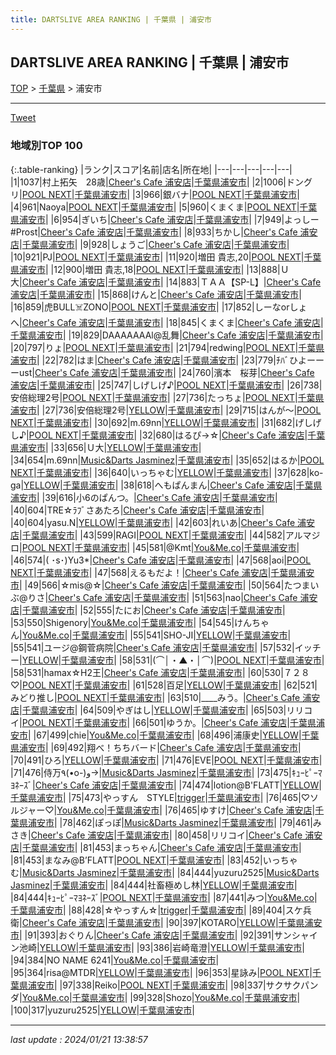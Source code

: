 ```yaml
---
title: DARTSLIVE AREA RANKING | 千葉県 | 浦安市
---
```

## DARTSLIVE AREA RANKING | 千葉県 | 浦安市

[TOP](/darts/rank/) > [千葉県](/darts/rank/千葉県/) > 浦安市

___

<a href="https://twitter.com/share?ref_src=twsrc%5Etfw" data-text="DARTSLIVE AREA RANKING | 千葉県浦安市" class="twitter-share-button" data-via="DARTSLIVE" data-hashtags="DARTSLIVE" data-related="DARTSLIVE" data-show-count="false">Tweet</a>

### 地域別TOP 100

{:.table-ranking}
|ランク|スコア|名前|店名|所在地|
|---|---|---|---|---|
|1|1037|村上拓矢　28歳|<a href="https://search.dartslive.com/jp/shop/811f47dc8cd343ef0d9b047a20a7ba1e">Cheer's Cafe 浦安店</a>|<a href="/darts/rank/千葉県/浦安市">千葉県浦安市</a>|
|2|1006|ドングリ|<a href="https://search.dartslive.com/jp/shop/035c0e2eb61303ff0d9b047a20a7ba1e">POOL NEXT</a>|<a href="/darts/rank/千葉県/浦安市">千葉県浦安市</a>|
|3|966|銀バナ|<a href="https://search.dartslive.com/jp/shop/035c0e2eb61303ff0d9b047a20a7ba1e">POOL NEXT</a>|<a href="/darts/rank/千葉県/浦安市">千葉県浦安市</a>|
|4|961|Naoya|<a href="https://search.dartslive.com/jp/shop/035c0e2eb61303ff0d9b047a20a7ba1e">POOL NEXT</a>|<a href="/darts/rank/千葉県/浦安市">千葉県浦安市</a>|
|5|960|くまくま|<a href="https://search.dartslive.com/jp/shop/035c0e2eb61303ff0d9b047a20a7ba1e">POOL NEXT</a>|<a href="/darts/rank/千葉県/浦安市">千葉県浦安市</a>|
|6|954|ぎいち|<a href="https://search.dartslive.com/jp/shop/811f47dc8cd343ef0d9b047a20a7ba1e">Cheer's Cafe 浦安店</a>|<a href="/darts/rank/千葉県/浦安市">千葉県浦安市</a>|
|7|949|よっしー#Prost|<a href="https://search.dartslive.com/jp/shop/811f47dc8cd343ef0d9b047a20a7ba1e">Cheer's Cafe 浦安店</a>|<a href="/darts/rank/千葉県/浦安市">千葉県浦安市</a>|
|8|933|ちかし|<a href="https://search.dartslive.com/jp/shop/811f47dc8cd343ef0d9b047a20a7ba1e">Cheer's Cafe 浦安店</a>|<a href="/darts/rank/千葉県/浦安市">千葉県浦安市</a>|
|9|928|しょうご|<a href="https://search.dartslive.com/jp/shop/811f47dc8cd343ef0d9b047a20a7ba1e">Cheer's Cafe 浦安店</a>|<a href="/darts/rank/千葉県/浦安市">千葉県浦安市</a>|
|10|921|PJ|<a href="https://search.dartslive.com/jp/shop/035c0e2eb61303ff0d9b047a20a7ba1e">POOL NEXT</a>|<a href="/darts/rank/千葉県/浦安市">千葉県浦安市</a>|
|11|920|増田 貴志,20|<a href="https://search.dartslive.com/jp/shop/035c0e2eb61303ff0d9b047a20a7ba1e">POOL NEXT</a>|<a href="/darts/rank/千葉県/浦安市">千葉県浦安市</a>|
|12|900|増田 貴志,18|<a href="https://search.dartslive.com/jp/shop/035c0e2eb61303ff0d9b047a20a7ba1e">POOL NEXT</a>|<a href="/darts/rank/千葉県/浦安市">千葉県浦安市</a>|
|13|888|Ｕ大|<a href="https://search.dartslive.com/jp/shop/811f47dc8cd343ef0d9b047a20a7ba1e">Cheer's Cafe 浦安店</a>|<a href="/darts/rank/千葉県/浦安市">千葉県浦安市</a>|
|14|883|ＴＡＡ【SP-L】|<a href="https://search.dartslive.com/jp/shop/811f47dc8cd343ef0d9b047a20a7ba1e">Cheer's Cafe 浦安店</a>|<a href="/darts/rank/千葉県/浦安市">千葉県浦安市</a>|
|15|868|けんと|<a href="https://search.dartslive.com/jp/shop/811f47dc8cd343ef0d9b047a20a7ba1e">Cheer's Cafe 浦安店</a>|<a href="/darts/rank/千葉県/浦安市">千葉県浦安市</a>|
|16|859|虎BULL☠️ZONO|<a href="https://search.dartslive.com/jp/shop/035c0e2eb61303ff0d9b047a20a7ba1e">POOL NEXT</a>|<a href="/darts/rank/千葉県/浦安市">千葉県浦安市</a>|
|17|852|しーなorしょへ|<a href="https://search.dartslive.com/jp/shop/811f47dc8cd343ef0d9b047a20a7ba1e">Cheer's Cafe 浦安店</a>|<a href="/darts/rank/千葉県/浦安市">千葉県浦安市</a>|
|18|845|くまくま|<a href="https://search.dartslive.com/jp/shop/811f47dc8cd343ef0d9b047a20a7ba1e">Cheer's Cafe 浦安店</a>|<a href="/darts/rank/千葉県/浦安市">千葉県浦安市</a>|
|19|829|DAAAAAAAl@乱舞|<a href="https://search.dartslive.com/jp/shop/811f47dc8cd343ef0d9b047a20a7ba1e">Cheer's Cafe 浦安店</a>|<a href="/darts/rank/千葉県/浦安市">千葉県浦安市</a>|
|20|797|りょ|<a href="https://search.dartslive.com/jp/shop/035c0e2eb61303ff0d9b047a20a7ba1e">POOL NEXT</a>|<a href="/darts/rank/千葉県/浦安市">千葉県浦安市</a>|
|21|794|redwing|<a href="https://search.dartslive.com/jp/shop/035c0e2eb61303ff0d9b047a20a7ba1e">POOL NEXT</a>|<a href="/darts/rank/千葉県/浦安市">千葉県浦安市</a>|
|22|782|はま|<a href="https://search.dartslive.com/jp/shop/811f47dc8cd343ef0d9b047a20a7ba1e">Cheer's Cafe 浦安店</a>|<a href="/darts/rank/千葉県/浦安市">千葉県浦安市</a>|
|23|779|ﾁﾊﾞひよーーーust|<a href="https://search.dartslive.com/jp/shop/811f47dc8cd343ef0d9b047a20a7ba1e">Cheer's Cafe 浦安店</a>|<a href="/darts/rank/千葉県/浦安市">千葉県浦安市</a>|
|24|760|濱本　桜芽|<a href="https://search.dartslive.com/jp/shop/811f47dc8cd343ef0d9b047a20a7ba1e">Cheer's Cafe 浦安店</a>|<a href="/darts/rank/千葉県/浦安市">千葉県浦安市</a>|
|25|747|しげしげ♪|<a href="https://search.dartslive.com/jp/shop/035c0e2eb61303ff0d9b047a20a7ba1e">POOL NEXT</a>|<a href="/darts/rank/千葉県/浦安市">千葉県浦安市</a>|
|26|738|安倍総理2号|<a href="https://search.dartslive.com/jp/shop/035c0e2eb61303ff0d9b047a20a7ba1e">POOL NEXT</a>|<a href="/darts/rank/千葉県/浦安市">千葉県浦安市</a>|
|27|736|たっちょ|<a href="https://search.dartslive.com/jp/shop/035c0e2eb61303ff0d9b047a20a7ba1e">POOL NEXT</a>|<a href="/darts/rank/千葉県/浦安市">千葉県浦安市</a>|
|27|736|安倍総理2号|<a href="https://search.dartslive.com/jp/shop/4d17669e9b54b8c90d9b047a20a7ba1e">YELLOW</a>|<a href="/darts/rank/千葉県/浦安市">千葉県浦安市</a>|
|29|715|はんが〜|<a href="https://search.dartslive.com/jp/shop/035c0e2eb61303ff0d9b047a20a7ba1e">POOL NEXT</a>|<a href="/darts/rank/千葉県/浦安市">千葉県浦安市</a>|
|30|692|m.69nn|<a href="https://search.dartslive.com/jp/shop/4d17669e9b54b8c90d9b047a20a7ba1e">YELLOW</a>|<a href="/darts/rank/千葉県/浦安市">千葉県浦安市</a>|
|31|682|げしげし♪|<a href="https://search.dartslive.com/jp/shop/035c0e2eb61303ff0d9b047a20a7ba1e">POOL NEXT</a>|<a href="/darts/rank/千葉県/浦安市">千葉県浦安市</a>|
|32|680|はるぴ→☆|<a href="https://search.dartslive.com/jp/shop/811f47dc8cd343ef0d9b047a20a7ba1e">Cheer's Cafe 浦安店</a>|<a href="/darts/rank/千葉県/浦安市">千葉県浦安市</a>|
|33|656|Ｕ大|<a href="https://search.dartslive.com/jp/shop/4d17669e9b54b8c90d9b047a20a7ba1e">YELLOW</a>|<a href="/darts/rank/千葉県/浦安市">千葉県浦安市</a>|
|34|654|m.69nn|<a href="https://search.dartslive.com/jp/shop/c284aa7f6c6288470d9b047a20a7ba1e">Music&Darts Jasminez</a>|<a href="/darts/rank/千葉県/浦安市">千葉県浦安市</a>|
|35|652|はるか|<a href="https://search.dartslive.com/jp/shop/035c0e2eb61303ff0d9b047a20a7ba1e">POOL NEXT</a>|<a href="/darts/rank/千葉県/浦安市">千葉県浦安市</a>|
|36|640|いっちゃむ|<a href="https://search.dartslive.com/jp/shop/4d17669e9b54b8c90d9b047a20a7ba1e">YELLOW</a>|<a href="/darts/rank/千葉県/浦安市">千葉県浦安市</a>|
|37|628|ko-ga|<a href="https://search.dartslive.com/jp/shop/4d17669e9b54b8c90d9b047a20a7ba1e">YELLOW</a>|<a href="/darts/rank/千葉県/浦安市">千葉県浦安市</a>|
|38|618|へもぱんまん|<a href="https://search.dartslive.com/jp/shop/811f47dc8cd343ef0d9b047a20a7ba1e">Cheer's Cafe 浦安店</a>|<a href="/darts/rank/千葉県/浦安市">千葉県浦安市</a>|
|39|616|小6のぱんつ。|<a href="https://search.dartslive.com/jp/shop/811f47dc8cd343ef0d9b047a20a7ba1e">Cheer's Cafe 浦安店</a>|<a href="/darts/rank/千葉県/浦安市">千葉県浦安市</a>|
|40|604|TRE☆ﾗﾌﾞさあたろ|<a href="https://search.dartslive.com/jp/shop/811f47dc8cd343ef0d9b047a20a7ba1e">Cheer's Cafe 浦安店</a>|<a href="/darts/rank/千葉県/浦安市">千葉県浦安市</a>|
|40|604|yasu.N|<a href="https://search.dartslive.com/jp/shop/4d17669e9b54b8c90d9b047a20a7ba1e">YELLOW</a>|<a href="/darts/rank/千葉県/浦安市">千葉県浦安市</a>|
|42|603|れいあ|<a href="https://search.dartslive.com/jp/shop/811f47dc8cd343ef0d9b047a20a7ba1e">Cheer's Cafe 浦安店</a>|<a href="/darts/rank/千葉県/浦安市">千葉県浦安市</a>|
|43|599|RAGI|<a href="https://search.dartslive.com/jp/shop/035c0e2eb61303ff0d9b047a20a7ba1e">POOL NEXT</a>|<a href="/darts/rank/千葉県/浦安市">千葉県浦安市</a>|
|44|582|アルマジロ|<a href="https://search.dartslive.com/jp/shop/035c0e2eb61303ff0d9b047a20a7ba1e">POOL NEXT</a>|<a href="/darts/rank/千葉県/浦安市">千葉県浦安市</a>|
|45|581|@Kmt|<a href="https://search.dartslive.com/jp/shop/97f06678924758620d9b047a20a7ba1e">You&Me.co</a>|<a href="/darts/rank/千葉県/浦安市">千葉県浦安市</a>|
|46|574|( ･s･)Yu3*|<a href="https://search.dartslive.com/jp/shop/811f47dc8cd343ef0d9b047a20a7ba1e">Cheer's Cafe 浦安店</a>|<a href="/darts/rank/千葉県/浦安市">千葉県浦安市</a>|
|47|568|aoi|<a href="https://search.dartslive.com/jp/shop/035c0e2eb61303ff0d9b047a20a7ba1e">POOL NEXT</a>|<a href="/darts/rank/千葉県/浦安市">千葉県浦安市</a>|
|47|568|えるもだよ！|<a href="https://search.dartslive.com/jp/shop/811f47dc8cd343ef0d9b047a20a7ba1e">Cheer's Cafe 浦安店</a>|<a href="/darts/rank/千葉県/浦安市">千葉県浦安市</a>|
|49|566|☆mis@☆|<a href="https://search.dartslive.com/jp/shop/811f47dc8cd343ef0d9b047a20a7ba1e">Cheer's Cafe 浦安店</a>|<a href="/darts/rank/千葉県/浦安市">千葉県浦安市</a>|
|50|564|たつまいぶ@りさ|<a href="https://search.dartslive.com/jp/shop/811f47dc8cd343ef0d9b047a20a7ba1e">Cheer's Cafe 浦安店</a>|<a href="/darts/rank/千葉県/浦安市">千葉県浦安市</a>|
|51|563|nao|<a href="https://search.dartslive.com/jp/shop/811f47dc8cd343ef0d9b047a20a7ba1e">Cheer's Cafe 浦安店</a>|<a href="/darts/rank/千葉県/浦安市">千葉県浦安市</a>|
|52|555|たにお|<a href="https://search.dartslive.com/jp/shop/811f47dc8cd343ef0d9b047a20a7ba1e">Cheer's Cafe 浦安店</a>|<a href="/darts/rank/千葉県/浦安市">千葉県浦安市</a>|
|53|550|Shigenory|<a href="https://search.dartslive.com/jp/shop/97f06678924758620d9b047a20a7ba1e">You&Me.co</a>|<a href="/darts/rank/千葉県/浦安市">千葉県浦安市</a>|
|54|545|けんちゃん|<a href="https://search.dartslive.com/jp/shop/97f06678924758620d9b047a20a7ba1e">You&Me.co</a>|<a href="/darts/rank/千葉県/浦安市">千葉県浦安市</a>|
|55|541|SHO-JI|<a href="https://search.dartslive.com/jp/shop/4d17669e9b54b8c90d9b047a20a7ba1e">YELLOW</a>|<a href="/darts/rank/千葉県/浦安市">千葉県浦安市</a>|
|55|541|ユージ@鋼菅病院|<a href="https://search.dartslive.com/jp/shop/811f47dc8cd343ef0d9b047a20a7ba1e">Cheer's Cafe 浦安店</a>|<a href="/darts/rank/千葉県/浦安市">千葉県浦安市</a>|
|57|532|イッチー|<a href="https://search.dartslive.com/jp/shop/4d17669e9b54b8c90d9b047a20a7ba1e">YELLOW</a>|<a href="/darts/rank/千葉県/浦安市">千葉県浦安市</a>|
|58|531|(⌒│・▲・│⌒)|<a href="https://search.dartslive.com/jp/shop/035c0e2eb61303ff0d9b047a20a7ba1e">POOL NEXT</a>|<a href="/darts/rank/千葉県/浦安市">千葉県浦安市</a>|
|58|531|hamax☆H2王|<a href="https://search.dartslive.com/jp/shop/811f47dc8cd343ef0d9b047a20a7ba1e">Cheer's Cafe 浦安店</a>|<a href="/darts/rank/千葉県/浦安市">千葉県浦安市</a>|
|60|530|７２８♡|<a href="https://search.dartslive.com/jp/shop/035c0e2eb61303ff0d9b047a20a7ba1e">POOL NEXT</a>|<a href="/darts/rank/千葉県/浦安市">千葉県浦安市</a>|
|61|528|百足|<a href="https://search.dartslive.com/jp/shop/4d17669e9b54b8c90d9b047a20a7ba1e">YELLOW</a>|<a href="/darts/rank/千葉県/浦安市">千葉県浦安市</a>|
|62|521|みどり推し|<a href="https://search.dartslive.com/jp/shop/035c0e2eb61303ff0d9b047a20a7ba1e">POOL NEXT</a>|<a href="/darts/rank/千葉県/浦安市">千葉県浦安市</a>|
|63|510|____みう。|<a href="https://search.dartslive.com/jp/shop/811f47dc8cd343ef0d9b047a20a7ba1e">Cheer's Cafe 浦安店</a>|<a href="/darts/rank/千葉県/浦安市">千葉県浦安市</a>|
|64|509|やぎはし|<a href="https://search.dartslive.com/jp/shop/4d17669e9b54b8c90d9b047a20a7ba1e">YELLOW</a>|<a href="/darts/rank/千葉県/浦安市">千葉県浦安市</a>|
|65|503|リリコイ|<a href="https://search.dartslive.com/jp/shop/035c0e2eb61303ff0d9b047a20a7ba1e">POOL NEXT</a>|<a href="/darts/rank/千葉県/浦安市">千葉県浦安市</a>|
|66|501|ゆうか。|<a href="https://search.dartslive.com/jp/shop/811f47dc8cd343ef0d9b047a20a7ba1e">Cheer's Cafe 浦安店</a>|<a href="/darts/rank/千葉県/浦安市">千葉県浦安市</a>|
|67|499|chie|<a href="https://search.dartslive.com/jp/shop/97f06678924758620d9b047a20a7ba1e">You&Me.co</a>|<a href="/darts/rank/千葉県/浦安市">千葉県浦安市</a>|
|68|496|浦康史|<a href="https://search.dartslive.com/jp/shop/4d17669e9b54b8c90d9b047a20a7ba1e">YELLOW</a>|<a href="/darts/rank/千葉県/浦安市">千葉県浦安市</a>|
|69|492|翔べ！ちちバード|<a href="https://search.dartslive.com/jp/shop/811f47dc8cd343ef0d9b047a20a7ba1e">Cheer's Cafe 浦安店</a>|<a href="/darts/rank/千葉県/浦安市">千葉県浦安市</a>|
|70|491|ひろ|<a href="https://search.dartslive.com/jp/shop/4d17669e9b54b8c90d9b047a20a7ba1e">YELLOW</a>|<a href="/darts/rank/千葉県/浦安市">千葉県浦安市</a>|
|71|476|EVE|<a href="https://search.dartslive.com/jp/shop/035c0e2eb61303ff0d9b047a20a7ba1e">POOL NEXT</a>|<a href="/darts/rank/千葉県/浦安市">千葉県浦安市</a>|
|71|476|侍万٩(•o-)و→|<a href="https://search.dartslive.com/jp/shop/c284aa7f6c6288470d9b047a20a7ba1e">Music&Darts Jasminez</a>|<a href="/darts/rank/千葉県/浦安市">千葉県浦安市</a>|
|73|475|ｷｭｰﾋﾟｰﾏﾖﾈｰｽﾞ|<a href="https://search.dartslive.com/jp/shop/811f47dc8cd343ef0d9b047a20a7ba1e">Cheer's Cafe 浦安店</a>|<a href="/darts/rank/千葉県/浦安市">千葉県浦安市</a>|
|74|474|lotion@B&#x27;FLATT|<a href="https://search.dartslive.com/jp/shop/4d17669e9b54b8c90d9b047a20a7ba1e">YELLOW</a>|<a href="/darts/rank/千葉県/浦安市">千葉県浦安市</a>|
|75|473|やっすん　STYLE|<a href="https://search.dartslive.com/jp/shop/d90cf2092112e8110d9b047a20a7ba1e">trigger</a>|<a href="/darts/rank/千葉県/浦安市">千葉県浦安市</a>|
|76|465|♡ソルジャー♡|<a href="https://search.dartslive.com/jp/shop/97f06678924758620d9b047a20a7ba1e">You&Me.co</a>|<a href="/darts/rank/千葉県/浦安市">千葉県浦安市</a>|
|76|465|ゆすけ|<a href="https://search.dartslive.com/jp/shop/811f47dc8cd343ef0d9b047a20a7ba1e">Cheer's Cafe 浦安店</a>|<a href="/darts/rank/千葉県/浦安市">千葉県浦安市</a>|
|78|462|ぽっぽ|<a href="https://search.dartslive.com/jp/shop/c284aa7f6c6288470d9b047a20a7ba1e">Music&Darts Jasminez</a>|<a href="/darts/rank/千葉県/浦安市">千葉県浦安市</a>|
|79|461|みさき|<a href="https://search.dartslive.com/jp/shop/811f47dc8cd343ef0d9b047a20a7ba1e">Cheer's Cafe 浦安店</a>|<a href="/darts/rank/千葉県/浦安市">千葉県浦安市</a>|
|80|458|リリコイ|<a href="https://search.dartslive.com/jp/shop/811f47dc8cd343ef0d9b047a20a7ba1e">Cheer's Cafe 浦安店</a>|<a href="/darts/rank/千葉県/浦安市">千葉県浦安市</a>|
|81|453|まっちゃん|<a href="https://search.dartslive.com/jp/shop/811f47dc8cd343ef0d9b047a20a7ba1e">Cheer's Cafe 浦安店</a>|<a href="/darts/rank/千葉県/浦安市">千葉県浦安市</a>|
|81|453|まなみ@B’FLATT|<a href="https://search.dartslive.com/jp/shop/035c0e2eb61303ff0d9b047a20a7ba1e">POOL NEXT</a>|<a href="/darts/rank/千葉県/浦安市">千葉県浦安市</a>|
|83|452|いっちゃむ|<a href="https://search.dartslive.com/jp/shop/c284aa7f6c6288470d9b047a20a7ba1e">Music&Darts Jasminez</a>|<a href="/darts/rank/千葉県/浦安市">千葉県浦安市</a>|
|84|444|yuzuru2525|<a href="https://search.dartslive.com/jp/shop/c284aa7f6c6288470d9b047a20a7ba1e">Music&Darts Jasminez</a>|<a href="/darts/rank/千葉県/浦安市">千葉県浦安市</a>|
|84|444|社畜極めし林|<a href="https://search.dartslive.com/jp/shop/4d17669e9b54b8c90d9b047a20a7ba1e">YELLOW</a>|<a href="/darts/rank/千葉県/浦安市">千葉県浦安市</a>|
|84|444|ｷｭｰﾋﾟｰﾏﾖﾈｰｽﾞ|<a href="https://search.dartslive.com/jp/shop/035c0e2eb61303ff0d9b047a20a7ba1e">POOL NEXT</a>|<a href="/darts/rank/千葉県/浦安市">千葉県浦安市</a>|
|87|441|みつ|<a href="https://search.dartslive.com/jp/shop/97f06678924758620d9b047a20a7ba1e">You&Me.co</a>|<a href="/darts/rank/千葉県/浦安市">千葉県浦安市</a>|
|88|428|☆やっすん☆|<a href="https://search.dartslive.com/jp/shop/d90cf2092112e8110d9b047a20a7ba1e">trigger</a>|<a href="/darts/rank/千葉県/浦安市">千葉県浦安市</a>|
|89|404|スケ兵衛|<a href="https://search.dartslive.com/jp/shop/811f47dc8cd343ef0d9b047a20a7ba1e">Cheer's Cafe 浦安店</a>|<a href="/darts/rank/千葉県/浦安市">千葉県浦安市</a>|
|90|397|KOTARO|<a href="https://search.dartslive.com/jp/shop/4d17669e9b54b8c90d9b047a20a7ba1e">YELLOW</a>|<a href="/darts/rank/千葉県/浦安市">千葉県浦安市</a>|
|91|393|おぐりん|<a href="https://search.dartslive.com/jp/shop/811f47dc8cd343ef0d9b047a20a7ba1e">Cheer's Cafe 浦安店</a>|<a href="/darts/rank/千葉県/浦安市">千葉県浦安市</a>|
|92|391|サンシャイン池崎|<a href="https://search.dartslive.com/jp/shop/4d17669e9b54b8c90d9b047a20a7ba1e">YELLOW</a>|<a href="/darts/rank/千葉県/浦安市">千葉県浦安市</a>|
|93|386|岩崎竜澄|<a href="https://search.dartslive.com/jp/shop/4d17669e9b54b8c90d9b047a20a7ba1e">YELLOW</a>|<a href="/darts/rank/千葉県/浦安市">千葉県浦安市</a>|
|94|384|NO NAME 6241|<a href="https://search.dartslive.com/jp/shop/97f06678924758620d9b047a20a7ba1e">You&Me.co</a>|<a href="/darts/rank/千葉県/浦安市">千葉県浦安市</a>|
|95|364|risa@MTDR|<a href="https://search.dartslive.com/jp/shop/4d17669e9b54b8c90d9b047a20a7ba1e">YELLOW</a>|<a href="/darts/rank/千葉県/浦安市">千葉県浦安市</a>|
|96|353|星詠み|<a href="https://search.dartslive.com/jp/shop/035c0e2eb61303ff0d9b047a20a7ba1e">POOL NEXT</a>|<a href="/darts/rank/千葉県/浦安市">千葉県浦安市</a>|
|97|338|Reiko|<a href="https://search.dartslive.com/jp/shop/035c0e2eb61303ff0d9b047a20a7ba1e">POOL NEXT</a>|<a href="/darts/rank/千葉県/浦安市">千葉県浦安市</a>|
|98|337|サクサクパンダ|<a href="https://search.dartslive.com/jp/shop/97f06678924758620d9b047a20a7ba1e">You&Me.co</a>|<a href="/darts/rank/千葉県/浦安市">千葉県浦安市</a>|
|99|328|Shozo|<a href="https://search.dartslive.com/jp/shop/97f06678924758620d9b047a20a7ba1e">You&Me.co</a>|<a href="/darts/rank/千葉県/浦安市">千葉県浦安市</a>|
|100|317|yuzuru2525|<a href="https://search.dartslive.com/jp/shop/4d17669e9b54b8c90d9b047a20a7ba1e">YELLOW</a>|<a href="/darts/rank/千葉県/浦安市">千葉県浦安市</a>|



___

_last update : 2024/01/21 13:38:57_


<script src="https://cdnjs.cloudflare.com/ajax/libs/jquery/3.6.1/jquery.min.js" integrity="sha512-aVKKRRi/Q/YV+4mjoKBsE4x3H+BkegoM/em46NNlCqNTmUYADjBbeNefNxYV7giUp0VxICtqdrbqU7iVaeZNXA==" crossorigin="anonymous" referrerpolicy="no-referrer"></script>
<script src="https://cdnjs.cloudflare.com/ajax/libs/jquery.tablesorter/2.31.3/js/jquery.tablesorter.min.js" integrity="sha512-qzgd5cYSZcosqpzpn7zF2ZId8f/8CHmFKZ8j7mU4OUXTNRd5g+ZHBPsgKEwoqxCtdQvExE5LprwwPAgoicguNg==" crossorigin="anonymous" referrerpolicy="no-referrer"></script>
<link rel="stylesheet" href="https://cdnjs.cloudflare.com/ajax/libs/jquery.tablesorter/2.31.3/css/theme.default.min.css" integrity="sha512-wghhOJkjQX0Lh3NSWvNKeZ0ZpNn+SPVXX1Qyc9OCaogADktxrBiBdKGDoqVUOyhStvMBmJQ8ZdMHiR3wuEq8+w==" crossorigin="anonymous" referrerpolicy="no-referrer" />
<script>
$(function() {
    $(".table-ranking").tablesorter({sortList:[[0, 0]]});
});
</script>

<script async src="https://platform.twitter.com/widgets.js" charset="utf-8"></script>